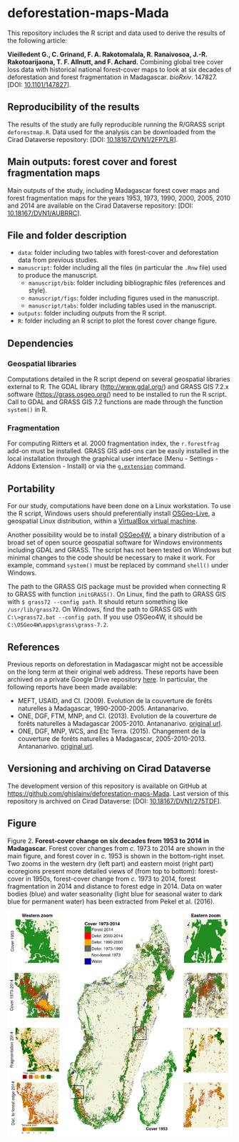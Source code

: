 # deforestation-maps-Mada

This repository includes the R script and data used to derive the results of the following article:

**Vieilledent G., C. Grinand, F. A. Rakotomalala, R. Ranaivosoa, J.-R. Rakotoarijaona, T. F. Allnutt, and F. Achard.** Combining global tree cover loss data with historical national forest-cover maps to look at six decades of deforestation and forest fragmentation in Madagascar. _bioRxiv_. 147827. \[DOI: [10.1101/147827](https://doi.org/10.1101/147827)\].

## Reproducibility of the results

The results of the study are fully reproducible running the R/GRASS script `deforestmap.R`. Data used for the analysis can be downloaded from the Cirad Dataverse repository: \[DOI: [10.18167/DVN1/2FP7LR](http://dx.doi.org/10.18167/DVN1/2FP7LR)\].

## Main outputs: forest cover and forest fragmentation maps

Main outputs of the study, including Madagascar forest cover maps and forest fragmentation maps for the years 1953, 1973, 1990, 2000, 2005, 2010 and 2014 are available on the Cirad Dataverse repository: \[DOI: [10.18167/DVN1/AUBRRC](http://dx.doi.org/10.18167/DVN1/AUBRRC)\].

## File and folder description

- `data`: folder including two tables with forest-cover and deforestation data from previous studies.
- `manuscript`: folder including all the files (in particular the `.Rnw` file) used to produce the manuscript.
    - `manuscript/bib`: folder including bibliographic files (references and style).
    - `manuscript/figs`: folder including figures used in the manuscript.
    - `manuscript/tabs`: folder including tables used in the manuscript.
- `outputs`: folder including outputs from the R script.
- `R`: folder including an R script to plot the forest cover change figure.

## Dependencies

### Geospatial libraries

Computations detailed in the R script depend on several geospatial libraries external to R. The GDAL library (<http://www.gdal.org/>) and GRASS GIS 7.2.x software (<https://grass.osgeo.org/>) need to be installed to run the R script. Call to GDAL and GRASS GIS 7.2 functions are made through the function `system()` in R. 

### Fragmentation

For computing Riitters et al. 2000 fragmentation index, the `r.forestfrag` add-on must be installed. GRASS GIS add-ons can be easily installed in the local installation through the graphical user interface (Menu - Settings - Addons Extension - Install) or via the [`g.extension`](https://grass.osgeo.org/grass72/manuals/g.extension.html) command.

## Portability

For our study, computations have been done on a Linux workstation. To use the R script, Windows users should preferentially install [OSGeo-Live](https://live.osgeo.org/en/), a geospatial Linux distribution, within a [VirtualBox virtual machine](https://live.osgeo.org/en/quickstart/virtualization_quickstart.html).

Another possibility would be to install [OSGeo4W](https://trac.osgeo.org/osgeo4w/), a binary distribution of a broad set of open source geospatial software for Windows environments including GDAL and GRASS. The script has not been tested on Windows but minimal changes to the code should be necessary to make it work. For example, command `system()` must be replaced by command `shell()` under Windows.

The path to the GRASS GIS package must be provided when connecting R to GRASS with function `initGRASS()`. On Linux, find the path to GRASS GIS with `$ grass72 --config path`. It should return something like `/usr/lib/grass72`. On Windows, find the path to GRASS GIS with `C:\>grass72.bat --config path`. If you use OSGeo4W, it should be `C:\OSGeo4W\apps\grass\grass-7.2`.

## References

Previous reports on deforestation in Madagascar might not be accessible on the long term at their original web address. These reports have been archived on a private Google Drive repository [here](https://drive.google.com/drive/folders/1nq8CuMacT0uZuNO6q05al94d6KYp1FaK?usp=sharing). In particular, the following reports have been made available:

- MEFT, USAID, and CI. (2009). Evolution de la couverture de forêts naturelles à Madagascar, 1990-2000-2005. Antananarivo.
- ONE, DGF, FTM, MNP, and CI. (2013). Evolution de la couverture de forêts naturelles à Madagascar 2005-2010. Antananarivo. [original url](https://www.pnae.mg/couverture-de-forets-naturelles-2005-2010).
- ONE, DGF, MNP, WCS, and Etc Terra. (2015). Changement de la couverture de forêts naturelles à Madagascar, 2005-2010-2013. Antananarivo. [original url](https://www.pnae.mg/couverture-de-forets-naturelles-2005-2010-2013).

## Versioning and archiving on Cirad Dataverse

The development version of this repository is available on GitHub at <https://github.com/ghislainv/deforestation-maps-Mada>. Last version of this repository is archived on Cirad Dataverse: \[DOI: [10.18167/DVN1/275TDF](http://dx.doi.org/10.18167/DVN1/275TDF)\].

## Figure

Figure 2. **Forest-cover change on six decades from 1953 to 2014 in Madagascar.** Forest cover changes from _c._ 1973 to 2014 are shown in the main figure, and forest cover in _c._ 1953 is shown in the bottom-right inset. Two zooms in the western dry (left part) and eastern moist (right part) ecoregions present more detailed views of (from top to bottom): forest-cover in 1950s, forest-cover change from _c._ 1973 to 2014, forest fragmentation in 2014 and distance to forest edge in 2014. Data on water bodies (blue) and water seasonality (light blue for seasonal water to dark blue for permanent water) has been extracted from Pekel et al. (2016).

<img alt="Evolution deforestation" src="outputs/fig_fcc.png" width="1000">
